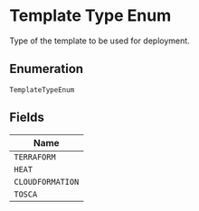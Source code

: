 
# Template Type Enum

Type of the template to be used for deployment.

## Enumeration

`TemplateTypeEnum`

## Fields

| Name |
|  --- |
| `TERRAFORM` |
| `HEAT` |
| `CLOUDFORMATION` |
| `TOSCA` |

